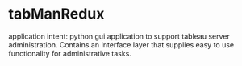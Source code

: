 # tabManRedux
application intent: 
  python gui application to support tableau server administration. Contains an Interface layer that supplies easy to use functionality for administrative tasks. 
